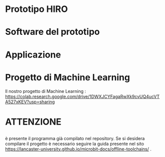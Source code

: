 # Prototipo HIRO

# Software del prototipo <p>
 
# Applicazione <p>
# Progetto di Machine Learning
Il nostro progetto di Machine Learning : https://colab.research.google.com/drive/1DWXJCYFagaRwXk9cvUQ4ucVTA527xKEV?usp=sharing <p>
# ATTENZIONE <p>
 è presente il programma già compilato nel repository.
 Se si desidera compilare il progetto è necessario seguire la guida presente nel sito https://lancaster-university.github.io/microbit-docs/offline-toolchains/ .
 
